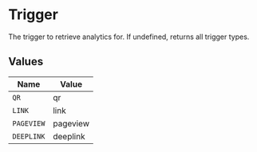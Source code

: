 # Trigger

The trigger to retrieve analytics for. If undefined, returns all trigger types.


## Values

| Name       | Value      |
| ---------- | ---------- |
| `QR`       | qr         |
| `LINK`     | link       |
| `PAGEVIEW` | pageview   |
| `DEEPLINK` | deeplink   |